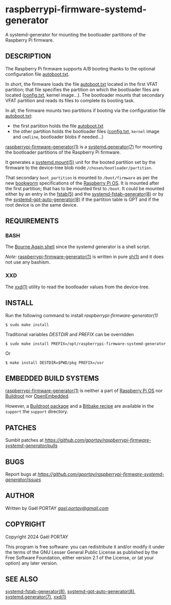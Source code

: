 # raspberrypi-firmware-systemd-generator

A systemd-generator for mounting the bootloader partitions of the Raspberry Pi
firmware.

## DESCRIPTION

The Raspberry Pi firmware supports A/B booting thanks to the optional
configuration file [autoboot.txt].

In short, the firmware loads the file [autoboot.txt] located in the first VFAT
partition; that file specifies the partition on which the bootloader files are
located ([config.txt], kernel image...). The bootloader mounts that secondary
VFAT partition and reads its files to complete its booting task.

In all, the firmware mounts two partitions if booting via the configuration
file [autoboot.txt]:
 - the first partition holds the file [autoboot.txt]
 - the other partition holds the bootloader files ([config.txt], `kernel` image
   and `cmdline`, bootloader blobs if needed...)

[raspberrypi-firmware-generator(1)] is a [systemd.generator(7)] for mounting
the bootloader partitions of the Raspberry Pi firmware.

It generates a [systemd.mount(5)] unit for the booted partition set by the
firmware to the device-tree blob node `/chosen/bootloader/partition`.

That secondary `boot_partition` is mounted to `/boot/firmware` as per the new
[bookworm] specifications of the [Raspberry Pi OS]. It is mounted after the
first partition; that has to be mounted first to `/boot`. It could be mounted
either by an entry in the [fstab(5)] and the [systemd-fstab-generator(8)] or by
the [systemd-gpt-auto-generator(8)] if the partition table is GPT and if the
root device is on the same device.

## REQUIREMENTS

### BASH

The [Bourne Again shell] since the systemd generator is a shell script.

_Note_: [raspberrypi-firmware-generator(1)] is written in pure [sh(1)] and it
does not use any bashism.

### XXD

The [xxd(1)] utility to read the bootloader values from the device-tree.

## INSTALL

Run the following command to install *raspberrypi-firmware-generator(1)*

	$ sudo make install

Traditional variables *DESTDIR* and *PREFIX* can be overridden

	$ sudo make install PREFIX=/opt/raspberrypi-firmware-systemd-generator

Or

	$ make install DESTDIR=$PWD/pkg PREFIX=/usr

## EMBEDDED BUILD SYSTEMS

[raspberrypi-firmware-generator(1)] is neither a part of [Raspberry Pi OS] nor
[Buildroot] nor [OpenEmbedded].

However, a [Buildroot package] and a [Bitbake recipe] are available in the
`support` the `support` directory.

## PATCHES

Sumbit patches at *https://github.com/gportay/raspberrypi-firmware-systemd-generator/pulls*

## BUGS

Report bugs at *https://github.com/gportay/raspberrypi-firmware-systemd-generator/issues*

## AUTHOR

Written by Gaël PORTAY *gael.portay@gmail.com*

## COPYRIGHT

Copyright 2024 Gaël PORTAY

This program is free software: you can redistribute it and/or modify it under
the terms of the GNU Lesser General Public License as published by the Free
Software Foundation, either version 2.1 of the License, or (at your option) any
later version.

## SEE ALSO

[systemd-fstab-generator(8)], [systemd-gpt-auto-generator(8)],
[systemd.generator(7)], [xxd(1)]

[Bitbake recipe]: support/raspberrypi-firmware-systemd-generator_git.bb
[Bourne Again shell]: https://www.gnu.org/software/bash/
[Buildroot package]: support/raspberrypi-firmware-systemd-generator.mk
[Buildroot]: https://buildroot.org/
[OpenEmbedded]: http://www.openembedded.org/
[Raspberry Pi OS]: https://www.raspberrypi.com/software/
[autoboot.txt]: https://www.raspberrypi.com/documentation/computers/config_txt.html#autoboot-txt
[bash(1)]: https://linux.die.net/man/1/bash
[bookworm]: https://www.raspberrypi.com/documentation/computers/config_txt.html#what-is-config-txt
[config.txt]: https://www.raspberrypi.com/documentation/computers/config_txt.html
[fstab(5)]: https://linux.die.net/man/5/fstab
[raspberrypi-firmware-generator(1)]: raspberrypi-firmware-generator
[sh(1)]: https://linux.die.net/man/1/sh
[systemd-fstab-generator(8)]: https://www.freedesktop.org/software/systemd/man/latest/systemd-fstab-generator.html
[systemd-gpt-auto-generator(8)]: https://www.freedesktop.org/software/systemd/man/latest/systemd-gpt-auto-generator.html
[systemd.generator(7)]: https://www.freedesktop.org/software/systemd/man/latest/systemd.generator.html
[systemd.mount(5)]: https://www.freedesktop.org/software/systemd/man/latest/systemd.mount.html
[tryboot]: https://www.raspberrypi.com/documentation/computers/raspberry-pi.html#fail-safe-os-updates-tryboot
[xxd(1)]: https://linux.die.net/man/1/xxd
